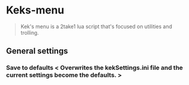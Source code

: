 # Keks-menu
> Kek's menu is a 2take1 lua script that's focused on utilities and trolling.

## General settings

### Save to defaults < Overwrites the kekSettings.ini file and the current settings become the defaults. >
